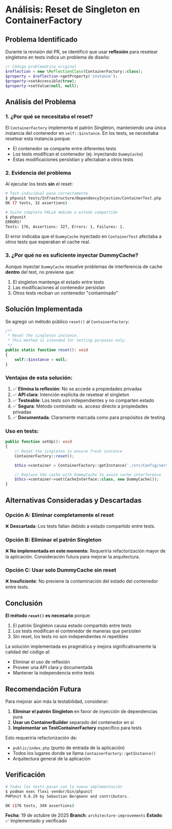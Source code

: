 # Análisis: Reset de Singleton en ContainerFactory

## Problema Identificado

Durante la revisión del PR, se identificó que usar **reflexión** para resetear singletons en tests indica un problema de diseño:

```php
// Código problemático original
$reflection = new \ReflectionClass(ContainerFactory::class);
$property = $reflection->getProperty('instance');
$property->setAccessible(true);
$property->setValue(null, null);
```

## Análisis del Problema

### 1. ¿Por qué se necesitaba el reset?

El `ContainerFactory` implementa el patrón Singleton, manteniendo una única instancia del contenedor en `self::$instance`. En los tests, se necesitaba resetear esta instancia porque:

- El contenedor se comparte entre diferentes tests
- Los tests modifican el contenedor (ej: inyectando `DummyCache`)
- Estas modificaciones persistían y afectaban a otros tests

### 2. Evidencia del problema

Al ejecutar los tests **sin** el reset:

```bash
# Test individual pasa correctamente
$ phpunit tests/Infrastructure/DependencyInjection/ContainerTest.php
OK (7 tests, 32 assertions)

# Suite completa FALLA debido a estado compartido
$ phpunit
ERRORS!
Tests: 176, Assertions: 327, Errors: 1, Failures: 1.
```

El error indicaba que el `DummyCache` inyectado en `ContainerTest` afectaba a otros tests que esperaban el cache real.

### 3. ¿Por qué no es suficiente inyectar DummyCache?

Aunque inyectar `DummyCache` resuelve problemas de interferencia de cache **dentro** del test, no previene que:

1. El singleton mantenga el estado entre tests
2. Las modificaciones al contenedor persistan
3. Otros tests reciban un contenedor "contaminado"

## Solución Implementada

Se agregó un método público `reset()` al `ContainerFactory`:

```php
/**
 * Reset the singleton instance.
 * This method is intended for testing purposes only.
 */
public static function reset(): void
{
    self::$instance = null;
}
```

### Ventajas de esta solución:

1. ✅ **Elimina la reflexión**: No se accede a propiedades privadas
2. ✅ **API clara**: Intención explícita de resetear el singleton
3. ✅ **Testeable**: Los tests son independientes y no comparten estado
4. ✅ **Segura**: Método controlado vs. acceso directo a propiedades privadas
5. ✅ **Documentada**: Claramente marcada como para propósitos de testing

### Uso en tests:

```php
public function setUp(): void
{
    // Reset the singleton to ensure fresh instance
    ContainerFactory::reset();

    $this->container = ContainerFactory::getInstance('./src/Config/services.json');

    // Replace the cache with DummyCache to avoid cache interference
    $this->container->set(CacheInterface::class, new DummyCache());
}
```

## Alternativas Consideradas y Descartadas

### Opción A: Eliminar completamente el reset
❌ **Descartada**: Los tests fallan debido a estado compartido entre tests.

### Opción B: Eliminar el patrón Singleton
❌ **No implementada en este momento**: Requeriría refactorización mayor de la aplicación. Consideración futura para mejorar la arquitectura.

### Opción C: Usar solo DummyCache sin reset
❌ **Insuficiente**: No previene la contaminación del estado del contenedor entre tests.

## Conclusión

**El método `reset()` es necesario** porque:

1. El patrón Singleton causa estado compartido entre tests
2. Los tests modifican el contenedor de maneras que persisten
3. Sin reset, los tests no son independientes ni repetibles

La solución implementada es pragmática y mejora significativamente la calidad del código al:
- Eliminar el uso de reflexión
- Proveer una API clara y documentada
- Mantener la independencia entre tests

## Recomendación Futura

Para mejorar aún más la testabilidad, considerar:

1. **Eliminar el patrón Singleton** en favor de inyección de dependencias pura
2. **Usar un ContainerBuilder** separado del contenedor en sí
3. **Implementar un TestContainerFactory** específico para tests

Esto requeriría refactorización de:
- `public/index.php` (punto de entrada de la aplicación)
- Todos los lugares donde se llama `ContainerFactory::getInstance()`
- Arquitectura general de la aplicación

## Verificación

```bash
# Todos los tests pasan con la nueva implementación
$ podman exec flexi vendor/bin/phpunit
PHPUnit 9.6.29 by Sebastian Bergmann and contributors.

OK (176 tests, 349 assertions)
```

**Fecha**: 19 de octubre de 2025
**Branch**: `architecture-improvements`
**Estado**: ✅ Implementado y verificado
